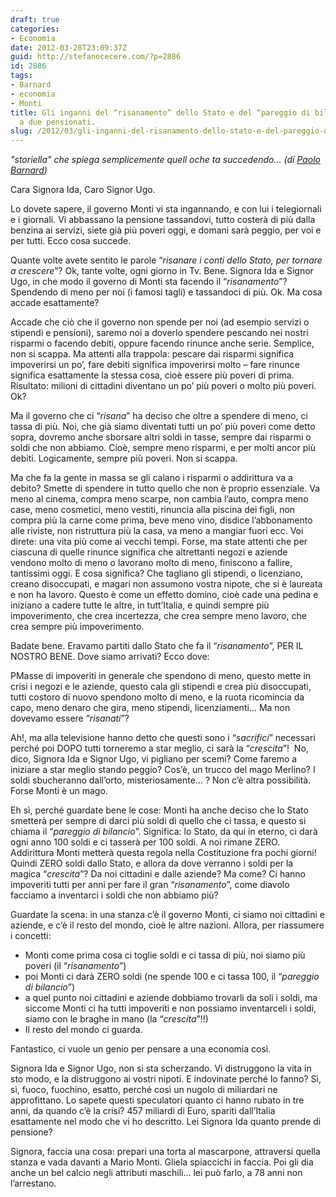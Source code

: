 ```yaml
---
draft: true
categories:
- Economia
date: 2012-03-28T23:09:37Z
guid: http://stefanocecere.com/?p=2886
id: 2886
tags:
- Barnard
- economia
- Monti
title: Gli inganni del “risanamento” dello Stato e del “pareggio di bilancio” spiegati
  a due pensionati.
slug: /2012/03/gli-inganni-del-risanamento-dello-stato-e-del-pareggio-di-bilancio-spiegati-a-due-pensionati/
---
```


_"storiella" che spiega semplicemente quell oche ta succedendo… (di [Paolo Barnard](http://paolobarnard.info/intervento_mostra_go.php?id=353))_

Cara Signora Ida, Caro Signor Ugo.

Lo dovete sapere, il governo Monti vi sta ingannando, e con lui i telegiornali e i giornali. Vi abbassano la pensione tassandovi, tutto costerà di più dalla benzina ai servizi, siete già più poveri oggi, e domani sarà peggio, per voi e per tutti. Ecco cosa succede.

Quante volte avete sentito le parole “_risanare i conti dello Stato, per tornare a crescere_”? Ok, tante volte, ogni giorno in Tv. Bene. Signora Ida e Signor Ugo, in che modo il governo di Monti sta facendo il “_risanamento_”? Spendendo di meno per noi (i famosi tagli) e tassandoci di più. Ok. Ma cosa accade esattamente?

Accade che ciò che il governo non spende per noi (ad esempio servizi o stipendi e pensioni), saremo noi a doverlo spendere pescando nei nostri risparmi o facendo debiti, oppure facendo rinunce anche serie. Semplice, non si scappa. Ma attenti alla trappola: pescare dai risparmi significa impoverirsi un po’, fare debiti significa impoverirsi molto – fare rinunce significa esattamente la stessa cosa, cioè essere più poveri di prima. Risultato: milioni di cittadini diventano un po’ più poveri o molto più poveri. Ok?

Ma il governo che ci “_risana_” ha deciso che oltre a spendere di meno, ci tassa di più. Noi, che già siamo diventati tutti un po’ più poveri come detto sopra, dovremo anche sborsare altri soldi in tasse, sempre dai risparmi o soldi che non abbiamo. Cioè, sempre meno risparmi, e per molti ancor più debiti. Logicamente, sempre più poveri. Non si scappa.

Ma che fa la gente in massa se gli calano i risparmi o addirittura va a debito? Smette di spendere in tutto quello che non è proprio essenziale. Va meno al cinema, compra meno scarpe, non cambia l’auto, compra meno case, meno cosmetici, meno vestiti, rinuncia alla piscina dei figli, non compra più la carne come prima, beve meno vino, disdice l’abbonamento alle riviste, non ristruttura più la casa, va meno a mangiar fuori ecc. Voi direte: una vita più come ai vecchi tempi. Forse, ma state attenti che per ciascuna di quelle rinunce significa che altrettanti negozi e aziende vendono molto di meno o lavorano molto di meno, finiscono a fallire, tantissimi oggi. E cosa significa? Che tagliano gli stipendi, o licenziano, creano disoccupati, e magari non assumono vostra nipote, che si è laureata e non ha lavoro. Questo è come un effetto domino, cioè cade una pedina e iniziano a cadere tutte le altre, in tutt’Italia, e quindi sempre più impoverimento, che crea incertezza, che crea sempre meno lavoro, che crea sempre più impoverimento.

Badate bene. Eravamo partiti dallo Stato che fa il “_risanamento_”, PER IL NOSTRO BENE. Dove siamo arrivati? Ecco dove:

PMasse di impoveriti in generale che spendono di meno, questo mette in crisi i negozi e le aziende, questo cala gli stipendi e crea più disoccupati, tutti costoro di nuovo spendono molto di meno, e la ruota ricomincia da capo, meno denaro che gira, meno stipendi, licenziamenti… Ma non dovevamo essere “_risanati_”?

Ah!, ma alla televisione hanno detto che questi sono i “_sacrifici_” necessari perché poi DOPO tutti torneremo a star meglio, ci sarà la “_crescita_”!  No, dico, Signora Ida e Signor Ugo, vi pigliano per scemi? Come faremo a iniziare a star meglio stando peggio? Cos’è, un trucco del mago Merlino? I soldi sbucheranno dall’orto, misteriosamente… ? Non c’è altra possibilità. Forse Monti è un mago.

Eh sì, perché guardate bene le cose: Monti ha anche deciso che lo Stato smetterà per sempre di darci più soldi di quello che ci tassa, e questo si chiama il “_pareggio di bilancio_”. Significa: lo Stato, da qui in eterno, ci darà ogni anno 100 soldi e ci tasserà per 100 soldi. A noi rimane ZERO. Addirittura Monti metterà questa regola nella Costituzione fra pochi giorni! Quindi ZERO soldi dallo Stato, e allora da dove verranno i soldi per la magica “_crescita_”? Da noi cittadini e dalle aziende? Ma come? Ci hanno impoveriti tutti per anni per fare il gran “_risanamento_”, come diavolo facciamo a inventarci i soldi che non abbiamo più?

Guardate la scena: in una stanza c’è il governo Monti, ci siamo noi cittadini e aziende, e c’è il resto del mondo, cioè le altre nazioni. Allora, per riassumere i concetti:

- Monti come prima cosa ci toglie soldi e ci tassa di più, noi siamo più poveri (il “_risanamento_”)
- poi Monti ci darà ZERO soldi (ne spende 100 e ci tassa 100, il “_pareggio di bilancio_”)
- a quel punto noi cittadini e aziende dobbiamo trovarli da soli i soldi, ma siccome Monti ci ha tutti impoveriti e non possiamo inventarceli i soldi, siamo con le braghe in mano (la “_crescita_”!!)
- Il resto del mondo ci guarda.

Fantastico, ci vuole un genio per pensare a una economia così.

Signora Ida e Signor Ugo, non si sta scherzando. Vi distruggono la vita in sto modo, e la distruggono ai vostri nipoti. E indovinate perché lo fanno? Sì, sì, fuoco, fuochino, esatto, perché così un nugolo di miliardari ne approfittano. Lo sapete questi speculatori quanto ci hanno rubato in tre anni, da quando c’è la crisi? 457 miliardi di Euro, spariti dall’Italia esattamente nel modo che vi ho descritto. Lei Signora Ida quanto prende di pensione?

Signora, faccia una cosa: prepari una torta al mascarpone, attraversi quella stanza e vada davanti a Mario Monti. Gliela spiaccichi in faccia. Poi gli dia anche un bel calcio negli attributi maschili… lei può farlo, a 78 anni non l’arrestano.